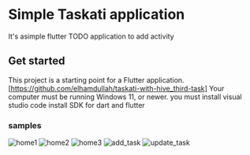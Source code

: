 # Simple Taskati application
It's asimple flutter TODO application to add activity

## Get started
This project is a starting point for a Flutter application. [https://github.com/elhamdullah/taskati-with-hive_third-task] Your computer must be running Windows 11, or newer. you must install visual studio code install SDK for dart and flutter

### samples

![home1](https://github.com/user-attachments/assets/27a26397-92ed-4c47-8a1a-b3c777ed58f4)
![home2](https://github.com/user-attachments/assets/37801682-95ec-42a9-bdd2-387e482ba886)
![home3](https://github.com/user-attachments/assets/14f96608-7fbf-453c-a5ff-fabfdca7e9a9)
![add_task](https://github.com/user-attachments/assets/26f691b9-04de-4744-a43a-30f4cf03e363)
![update_task](https://github.com/user-attachments/assets/9425d420-d8c7-4c12-a707-9f0194651e02)


